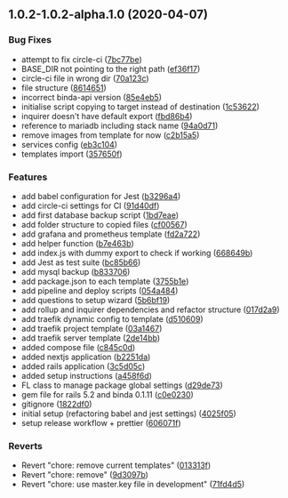 ## 1.0.2-1.0.2-alpha.1.0 (2020-04-07)


### Bug Fixes

* attempt to fix circle-ci ([7bc77be](https://github.com/a-barbieri/fastline/commit/7bc77becf75f6c920de181d8eda707c24eb1d587))
* BASE_DIR not pointing to the right path ([ef36f17](https://github.com/a-barbieri/fastline/commit/ef36f179ac7bc3a4544f10fa4178a95e21579d30))
* circle-ci file in wrong dir ([70a123c](https://github.com/a-barbieri/fastline/commit/70a123c89154d72dae693c94aa7c14559b5f1ae8))
* file structure ([8614651](https://github.com/a-barbieri/fastline/commit/86146512d4b8ad62f7a8a817364981f64b5f8248))
* incorrect binda-api version ([85e4eb5](https://github.com/a-barbieri/fastline/commit/85e4eb5dc96e70da153ebdc3b6a1559fb1dc4a38))
* initialise script copying to target instead of destination ([1c53622](https://github.com/a-barbieri/fastline/commit/1c53622a3ab94a66175a6cc8502ef3926c2097a9))
* inquirer doesn't have default export ([fbd86b4](https://github.com/a-barbieri/fastline/commit/fbd86b4349b97dee3894d9c88673c3493548f68e))
* reference to mariadb including stack name ([94a0d71](https://github.com/a-barbieri/fastline/commit/94a0d71e3a106b30e6118b56df6787d172cf6c02))
* remove images from template for now ([c2b15a5](https://github.com/a-barbieri/fastline/commit/c2b15a50103a001448ef00bbe7790e5390bd2b22))
* services config ([eb3c104](https://github.com/a-barbieri/fastline/commit/eb3c1043e55bdc43974172d69117853a9d132a57))
* templates import ([357650f](https://github.com/a-barbieri/fastline/commit/357650fa7a671920bba6d14d7f1413865c6d617c))


### Features

* add babel configuration for Jest ([b3296a4](https://github.com/a-barbieri/fastline/commit/b3296a461075135250e682d5ca5b0d22321d5d00))
* add circle-ci settings for CI ([91d40df](https://github.com/a-barbieri/fastline/commit/91d40dfa5b758950bd6d3d5296b7b1eef39a5b5d))
* add first database backup script ([1bd7eae](https://github.com/a-barbieri/fastline/commit/1bd7eae1e05b1ddb444fcea4b32fe26184324d84))
* add folder structure to copied files ([cf00567](https://github.com/a-barbieri/fastline/commit/cf00567d40c56f47f79652884567ddf1696428ef))
* add grafana and prometheus template ([fd2a722](https://github.com/a-barbieri/fastline/commit/fd2a722b97860fff0a38a24d6210c460416b82fe))
* add helper function ([b7e463b](https://github.com/a-barbieri/fastline/commit/b7e463b17fede56ffd75612ebf654703bbfbaf69))
* add index.js with dummy export to check if working ([668649b](https://github.com/a-barbieri/fastline/commit/668649b22f320a86f3749f5fc5afd9b6730f06e7))
* add Jest as test suite ([bc85b66](https://github.com/a-barbieri/fastline/commit/bc85b660d88be52e41cd5bcb58da151db3fc0844))
* add mysql backup ([b833706](https://github.com/a-barbieri/fastline/commit/b833706f6137975699a2e3b3973aaa590371d99d))
* add package.json to each template ([3755b1e](https://github.com/a-barbieri/fastline/commit/3755b1e7e6e40a3d5734b8d33f76a4a812099133))
* add pipeline and deploy scripts ([054a484](https://github.com/a-barbieri/fastline/commit/054a484ffb2a4387c9a4b9cbee4a79320c1f78b4))
* add questions to setup wizard ([5b6bf19](https://github.com/a-barbieri/fastline/commit/5b6bf1914a23eab8f4c767072d6c6699883bb66d))
* add rollup and inquirer dependencies and refactor structure ([017d2a9](https://github.com/a-barbieri/fastline/commit/017d2a95828aeff461fe8e38a7f5622da8854b58))
* add traefik dynamic config to template ([d510609](https://github.com/a-barbieri/fastline/commit/d51060991d50d661cc1427c7625c4d1db691c59d))
* add traefik project template ([03a1467](https://github.com/a-barbieri/fastline/commit/03a14677c320f34bd28037e0d4dd34c470c69e2b))
* add traefik server template ([2de14bb](https://github.com/a-barbieri/fastline/commit/2de14bbaabc0dbace60c030b8ba1e1258aa0b471))
* added compose file ([c845c0d](https://github.com/a-barbieri/fastline/commit/c845c0d1c0f14ca5f9053422a14d2883937e83f8))
* added nextjs application ([b2251da](https://github.com/a-barbieri/fastline/commit/b2251da90ed747e64e5043196e899929ead9bb2b))
* added rails application ([3c5d05c](https://github.com/a-barbieri/fastline/commit/3c5d05c8b3e1692f20c75c666965af11cd060c75))
* added setup instructions ([a458f6d](https://github.com/a-barbieri/fastline/commit/a458f6d6f31c2b85cd6d560a56477167fd0f5bcd))
* FL class to manage package global settings ([d29de73](https://github.com/a-barbieri/fastline/commit/d29de73ad3bae885d91a6e903d1d8b04f9f6dc33))
* gem file for rails 5.2 and binda 0.1.11 ([c0e0230](https://github.com/a-barbieri/fastline/commit/c0e0230d16a3214b21933fb29df52bddc0611224))
* gitignore ([1822df0](https://github.com/a-barbieri/fastline/commit/1822df0f287102aba1d5c2e8f84d748911a9fcd7))
* initial setup (refactoring babel and jest settings) ([4025f05](https://github.com/a-barbieri/fastline/commit/4025f053c8afcdb6b1bd8eb9a4408af259e68d63))
* setup release workflow + prettier ([606071f](https://github.com/a-barbieri/fastline/commit/606071ff162d8353b789444acf9d6fcca9931e48))


### Reverts

* Revert "chore: remove current templates" ([013313f](https://github.com/a-barbieri/fastline/commit/013313f2ba87228e6f0866d6bd9a21b09f9c43e3))
* Revert "chore: remove" ([9d3097b](https://github.com/a-barbieri/fastline/commit/9d3097bec41e0f7228c13ef3516cf58a45b6848a))
* Revert "chore: use master.key file in development" ([71fd4d5](https://github.com/a-barbieri/fastline/commit/71fd4d5f0ec7b6521e2f0aeaebbce19fe7ca5e65))



